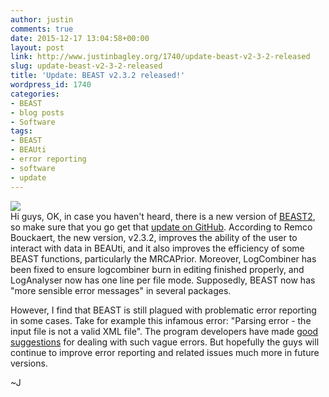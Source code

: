 ```yaml
---
author: justin
comments: true
date: 2015-12-17 13:04:58+00:00
layout: post
link: http://www.justinbagley.org/1740/update-beast-v2-3-2-released
slug: update-beast-v2-3-2-released
title: 'Update: BEAST v2.3.2 released!'
wordpress_id: 1740
categories:
- BEAST
- blog posts
- Software
tags:
- BEAST
- BEAUti
- error reporting
- software
- update
---
```


![](http://www.justinbagley.org/wp-content/uploads/2015/12/cropped-beast2-logo-2.png)  
Hi guys, OK, in case you haven't heard, there is a new version of [BEAST2](http://beast2.org), so make sure that you go get that [update on GitHub](https://github.com/CompEvol/beast2/releases). According to Remco Bouckaert, the new version, v2.3.2, improves the ability of the user to interact with data in BEAUti, and it also improves the efficiency of some BEAST functions, particularly the MRCAPrior. Moreover, LogCombiner has been fixed to ensure logcombiner burn in editing finished properly, and LogAnalyser now has one line per file mode. Supposedly, BEAST now has "more sensible error messages" in several packages.

However, I find that BEAST is still plagued with problematic error reporting in some cases. Take for example this infamous error: "Parsing error - the input file is not a valid XML file". The program developers have made [good suggestions](http://beast.bio.ed.ac.uk/error-messages) for dealing with such vague errors. But hopefully the guys will continue to improve error reporting and related issues much more in future versions.

~J
